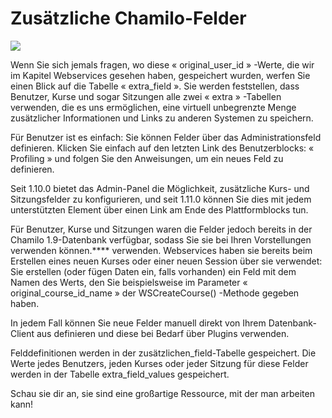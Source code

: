 # Zusätzliche Chamilo-Felder

![](../.gitbook/assets/images29%20%288%29.png)

Wenn Sie sich jemals fragen, wo diese « original\_user\_id » -Werte, die wir im Kapitel Webservices gesehen haben, gespeichert wurden, werfen Sie einen Blick auf die Tabelle « extra\_field ». Sie werden feststellen, dass Benutzer, Kurse und sogar Sitzungen alle zwei « extra » -Tabellen verwenden, die es uns ermöglichen, eine virtuell unbegrenzte Menge zusätzlicher Informationen und Links zu anderen Systemen zu speichern.

Für Benutzer ist es einfach: Sie können Felder über das Administrationsfeld definieren. Klicken Sie einfach auf den letzten Link des Benutzerblocks: « Profiling » und folgen Sie den Anweisungen, um ein neues Feld zu definieren.

Seit 1.10.0 bietet das Admin-Panel die Möglichkeit, zusätzliche Kurs- und Sitzungsfelder zu konfigurieren, und seit 1.11.0 können Sie dies mit jedem unterstützten Element über einen Link am Ende des Plattformblocks tun.

Für Benutzer, Kurse und Sitzungen waren die Felder jedoch bereits in der Chamilo 1.9-Datenbank verfügbar, sodass Sie sie bei Ihren Vorstellungen verwenden können.**** verwenden. Webservices haben sie bereits beim Erstellen eines neuen Kurses oder einer neuen Session über sie verwendet: Sie erstellen \(oder fügen Daten ein, falls vorhanden\) ein Feld mit dem Namen des Werts, den Sie beispielsweise im Parameter « original\_course\_id\_name » der WSCreateCourse\(\) -Methode gegeben haben.

In jedem Fall können Sie neue Felder manuell direkt von Ihrem Datenbank-Client aus definieren und diese bei Bedarf über Plugins verwenden.

Felddefinitionen werden in der zusätzlichen\_field-Tabelle gespeichert. Die Werte jedes Benutzers, jeden Kurses oder jeder Sitzung für diese Felder werden in der Tabelle extra\_field\_values gespeichert.

Schau sie dir an, sie sind eine großartige Ressource, mit der man arbeiten kann!